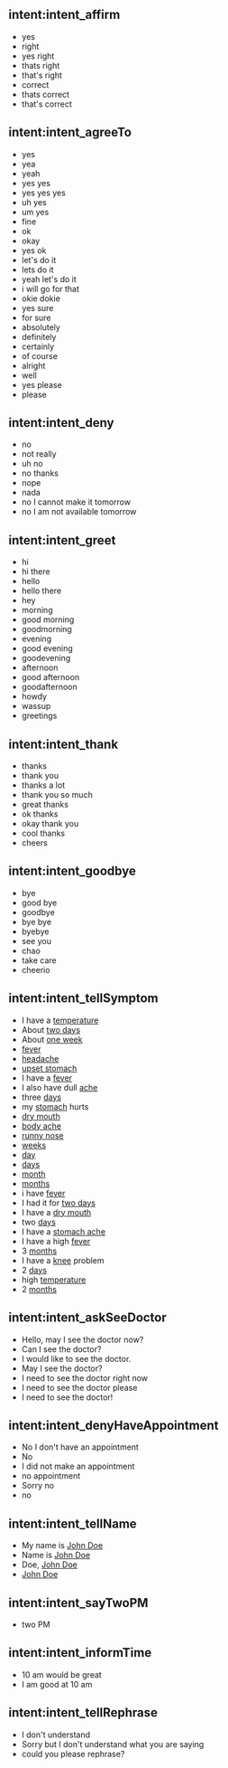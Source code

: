 ## intent:intent_affirm
- yes
- right
- yes right
- thats right
- that's right
- correct
- thats correct
- that's correct

## intent:intent_agreeTo
- yes
- yea
- yeah
- yes yes
- yes yes yes
- uh yes
- um yes
- fine
- ok
- okay
- yes ok
- let's do it
- lets do it
- yeah let's do it
- i will go for that
- okie dokie
- yes sure
- for sure
- absolutely
- definitely
- certainly
- of course
- alright
- well
- yes please
- please

## intent:intent_deny
- no
- not really
- uh no
- no thanks
- nope
- nada
- no I cannot make it tomorrow
- no I am not available tomorrow

## intent:intent_greet
- hi
- hi there
- hello
- hello there
- hey
- morning
- good morning
- goodmorning
- evening
- good evening
- goodevening
- afternoon
- good afternoon
- goodafternoon
- howdy
- wassup
- greetings

## intent:intent_thank
- thanks
- thank you
- thanks a lot
- thank you so much
- great thanks
- ok thanks
- okay thank you
- cool thanks
- cheers

## intent:intent_goodbye
- bye
- good bye
- goodbye
- bye bye
- byebye
- see you
- chao
- take care
- cheerio

## intent:intent_tellSymptom
- I have a [temperature](SymptomName)
- About [two days](SymptomDuration)
- About [one week](SymptomDuration)
- [fever](SymptomName)
- [headache](SymptomName)
- [upset stomach](SymptomName)
- I have a [fever](SymptomName)
- I also have dull [ache](SymptomName)
- three [days](SymptomDuration)
- my [stomach](SymptomName) hurts
- [dry mouth](SymptomName)
- [body ache](SymptomName)
- [runny nose](SymptomName)
- [weeks](SymptomDuration)
- [day](SymptomDuration)
- [days](SymptomDuration)
- [month](SymptomDuration)
- [months](SymptomDuration)
- i have [fever](SymptomName)
- I had it for [two days](SymptomDuration)
- I have a [dry mouth](SymptomName)
- two [days](SymptomDuration)
- I have a [stomach ache](SymptomName)
- I have a high [fever](SymptomName)
- 3 [months](SymptomDuration)
- I have a [knee](SymptomName) problem
- 2 [days](SymptomDuration)
- high [temperature](SymptomName)
- 2 [months](SymptomDuration)

## intent:intent_askSeeDoctor
- Hello, may I see the doctor now?
- Can I see the doctor?
- I would like to see the doctor.
- May I see the doctor?
- I need to see the doctor right now
- I need to see the doctor please
- I need to see the doctor!

## intent:intent_denyHaveAppointment
- No I don't have an appointment
- No
- I did not make an appointment
- no appointment
- Sorry no
- no

## intent:intent_tellName
- My name is [John Doe](PatientName)
- Name is [John Doe](PatientName)
- Doe, [John Doe](PatientName)
- [John Doe](PatientName)

## intent:intent_sayTwoPM
- two PM

## intent:intent_informTime
- 10 am would be great
- I am good at 10 am

## intent:intent_tellRephrase
- I don't understand
- Sorry but I don't understand what you are saying
- could you please rephrase?
